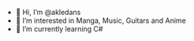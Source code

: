 - 👋 Hi, I’m @akledans
- 👀 I’m interested in Manga, Music, Guitars and Anime
- 🌱 I’m currently learning C#

<!---
akledans/akledans is a ✨ special ✨ repository because its `README.md` (this file) appears on your GitHub profile.
You can click the Preview link to take a look at your changes.
--->
